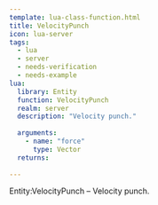 ```yaml
---
template: lua-class-function.html
title: VelocityPunch
icon: lua-server
tags:
  - lua
  - server
  - needs-verification
  - needs-example
lua:
  library: Entity
  function: VelocityPunch
  realm: server
  description: "Velocity punch."
  
  arguments:
    - name: "force"
      type: Vector
  returns:
    
---
```


<div class="lua__search__keywords">
Entity:VelocityPunch &#x2013; Velocity punch.
</div>
